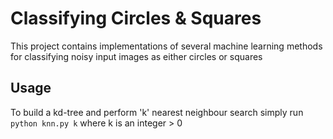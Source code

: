 # Classifying Circles & Squares

This project contains implementations of several machine learning methods for classifying noisy input images as either circles or squares 

## Usage
To build a kd-tree and perform 'k' nearest neighbour search simply run ```python knn.py k``` where k is an integer > 0
